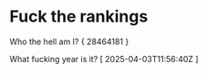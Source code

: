 # Fuck the rankings

Who the hell am I?
{ 28464181 }

What fucking year is it?
[ 2025-04-03T11:56:40Z ]
